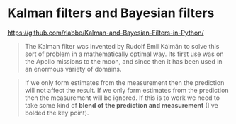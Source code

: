 # Kalman filters and Bayesian filters

https://github.com/rlabbe/Kalman-and-Bayesian-Filters-in-Python/

>The Kalman filter was invented by Rudolf Emil Kálmán to solve this sort of problem in a mathematically optimal way. Its first use was on the Apollo missions to the moon, and since then it has been used in an enormous variety of domains.

>If we only form estimates from the measurement then the prediction will not affect the result. If we only form estimates from the prediction then the measurement will be ignored. If this is to work we need to take some kind of **blend of the prediction and measurement** (I've bolded the key point).
